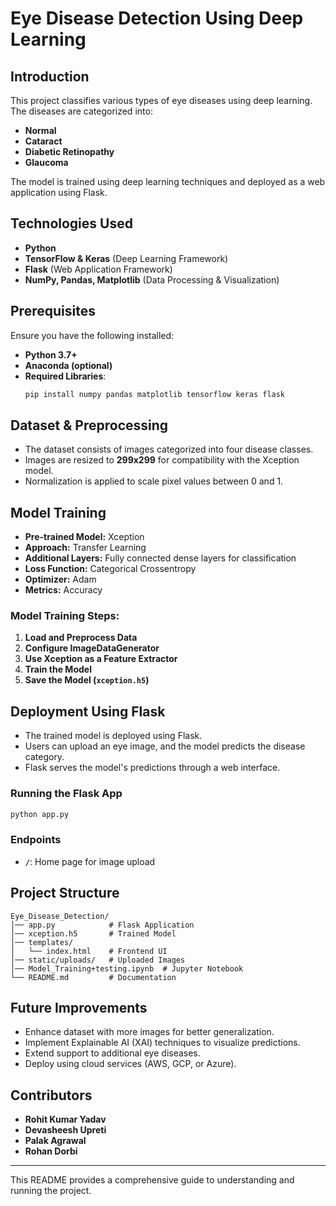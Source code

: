 # Eye Disease Detection Using Deep Learning

## Introduction
This project classifies various types of eye diseases using deep learning. The diseases are categorized into:
- **Normal**
- **Cataract**
- **Diabetic Retinopathy**
- **Glaucoma**

The model is trained using deep learning techniques and deployed as a web application using Flask.

## Technologies Used
- **Python**
- **TensorFlow & Keras** (Deep Learning Framework)
- **Flask** (Web Application Framework)
- **NumPy, Pandas, Matplotlib** (Data Processing & Visualization)

## Prerequisites
Ensure you have the following installed:
- **Python 3.7+**
- **Anaconda (optional)**
- **Required Libraries**:
  ```bash
  pip install numpy pandas matplotlib tensorflow keras flask
  ```

## Dataset & Preprocessing
- The dataset consists of images categorized into four disease classes.
- Images are resized to **299x299** for compatibility with the Xception model.
- Normalization is applied to scale pixel values between 0 and 1.

## Model Training
- **Pre-trained Model:** Xception
- **Approach:** Transfer Learning
- **Additional Layers:** Fully connected dense layers for classification
- **Loss Function:** Categorical Crossentropy
- **Optimizer:** Adam
- **Metrics:** Accuracy

### Model Training Steps:
1. **Load and Preprocess Data**
2. **Configure ImageDataGenerator**
3. **Use Xception as a Feature Extractor**
4. **Train the Model**
5. **Save the Model (`xception.h5`)**

## Deployment Using Flask
- The trained model is deployed using Flask.
- Users can upload an eye image, and the model predicts the disease category.
- Flask serves the model's predictions through a web interface.

### **Running the Flask App**
```bash
python app.py
```

### **Endpoints**
- **`/`**: Home page for image upload

## Project Structure
```
Eye_Disease_Detection/
│── app.py            # Flask Application
│── xception.h5       # Trained Model
│── templates/
│   └── index.html    # Frontend UI
│── static/uploads/   # Uploaded Images
│── Model_Training+testing.ipynb  # Jupyter Notebook
└── README.md         # Documentation
```

## Future Improvements
- Enhance dataset with more images for better generalization.
- Implement Explainable AI (XAI) techniques to visualize predictions.
- Extend support to additional eye diseases.
- Deploy using cloud services (AWS, GCP, or Azure).

## Contributors
- **Rohit Kumar Yadav**
- **Devasheesh Upreti**
- **Palak Agrawal**
- **Rohan Dorbi**
---
This README provides a comprehensive guide to understanding and running the project.
